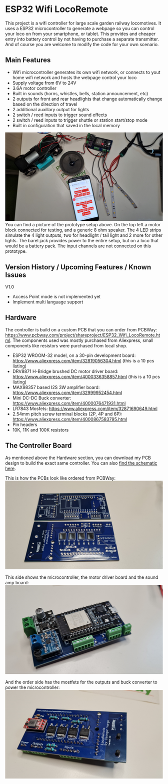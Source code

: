 # ESP32 Wifi LocoRemote
This project is a wifi controller for large scale garden railway locomotives. It uses a ESP32 microcontroller to generate a webpage so you can control your loco on from your smartphone, or tablet. This provides and cheaper entry into battery control by not having to purchase a separate transmitter. And of course you are welcome to modify the code for your own scenario.
## Main Features
- Wifi microcontroller generates its own wifi network, or connects to yout home wifi network and hosts the webpage control your loco
- Supply voltage from 6V to 24V
- 3.6A motor controller
- Built in sounds (horns, whistles, bells, station announcement, etc)
- 2 outputs for front and rear headlights that change automatically change based on the direction of travel
- 2 additional auxillary output for lights 
- 2 switch / reed inputs to trigger sound effects
- 2 switch / reed inputs to trigger shuttle or station start/stop mode
- Built in configuration that saved in the local memory

![Prototype setup](/img/with_phone_01.jpg)
You can find a picture of the prototype setup above. On the top left a motor block connected for testing, and a generic 8 ohm speaker. The 4 LED strips simulate the 4 light outputs, two for headlight / tail light and 2 more for other lights. The barel jack provides power to the entire setup, but on a loco that would be a battery pack. The input channels are not connected on this prototype. 
## Version History / Upcoming Features / Known Issues
V1.0
- Access Point mode is not implemented yet
- Implement multi language support
## Hardware
The controller is build on a custom PCB that you can order from PCBWay: https://www.pcbway.com/project/shareproject/ESP32_Wifi_LocoRemote.html.
The components used was mostly purchased from Aliexpress, small components like resistors were purchased from local shop.
- ESP32 WROOM-32 model, on a 30-pin development board: https://www.aliexpress.com/item/32819056304.html (this is a 10 pcs listing)
- DRV8871 H-Bridge brushed DC motor driver board: https://www.aliexpress.com/item/4000336358857.html (this is a 10 pcs listing)
- MAX98357 based I2S 3W amplifier board: https://www.aliexpress.com/item/32999952454.html
- Mini DC-DC Buck converter: https://www.aliexpress.com/item/4000076471931.html
- LR7843 Mosfets: https://www.aliexpress.com/item/32871690649.html
- 2.54mm pitch screw terminal blocks (2P, 4P and 6P): https://www.aliexpress.com/item/4000867583795.html
- Pin headers
- 10K, 11K and 100K resistors
## The Controller Board
As mentioned above the Hardware section, you can download my PCB design to build the exact same controller. You can also [find the schematic here](/pcb/Schematic_LocoRemote_v1_0.pdf).

This is how the PCBs look like ordered from PCBWay:
![PCB](/img/pcb01.jpg)

This side shows the microcontroller, the motor driver board and the sound amp board:
![microcontroller side](/img/pcb02.jpg)

And the order side has the mostfets for the outputs and buck converter to power the microcontroller:
![microcontroller side](/img/pcb3.jpg)
